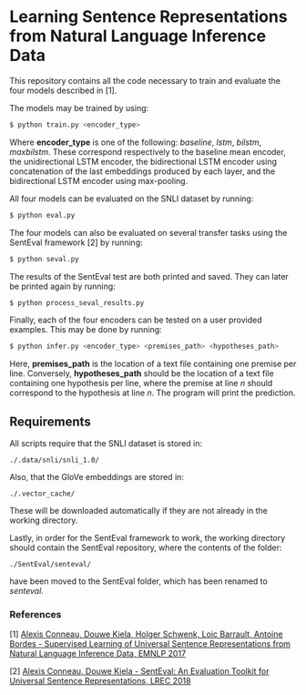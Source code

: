 # Learning Sentence Representations from Natural Language Inference Data

This repository contains all the code necessary to train and evaluate
the four models described in [1].

The models may be trained by using:

```bash
$ python train.py <encoder_type>
```

Where **encoder_type** is one of the following: *baseline*, *lstm*,
*bilstm*, *maxbilstm*. These correspond respectively to the baseline
mean encoder, the unidirectional LSTM encoder, the bidirectional
LSTM encoder using concatenation of the last embeddings produced
by each layer, and the bidirectional LSTM encoder using max-pooling.

All four models can be evaluated on the SNLI dataset by running:

```bash
$ python eval.py
```

The four models can also be evaluated on several transfer tasks using
the SentEval framework [2] by running:

```bash
$ python seval.py
```

The results of the SentEval test are both printed and saved. They can
later be printed again by running:

```bash
$ python process_seval_results.py
```

Finally, each of the four encoders can be tested on a user provided
examples. This may be done by running:

```bash
$ python infer.py <encoder_type> <premises_path> <hypotheses_path>
```

Here, **premises_path** is the location of a text file containing one
premise per line. Conversely, **hypotheses_path** should be the location
of a text file containing one hypothesis per line, where the premise
at line *n* should correspond to the hypothesis at line *n*. The program
will print the prediction.

## Requirements

All scripts require that the SNLI dataset is stored in:

```
./.data/snli/snli_1.0/
```

Also, that the GloVe embeddings are stored in:

```
./.vector_cache/
```

These will be downloaded automatically if they are not already
in the working directory.

Lastly, in order for the SentEval framework to work, the working directory
should contain the SentEval repository, where the contents of the folder:

```
./SentEval/senteval/
```

have been moved to the SentEval folder, which has been renamed
to *senteval*.

### References
[1] [Alexis Conneau, Douwe Kiela, Holger Schwenk, Loic Barrault,
Antoine Bordes - Supervised Learning of Universal Sentence
Representations from Natural Language Inference Data,
EMNLP 2017](https://arxiv.org/abs/1705.02364)

[2] [Alexis Conneau, Douwe Kiela - SentEval: An Evaluation Toolkit
for Universal Sentence Representations,
LREC 2018](https://arxiv.org/abs/1803.05449)